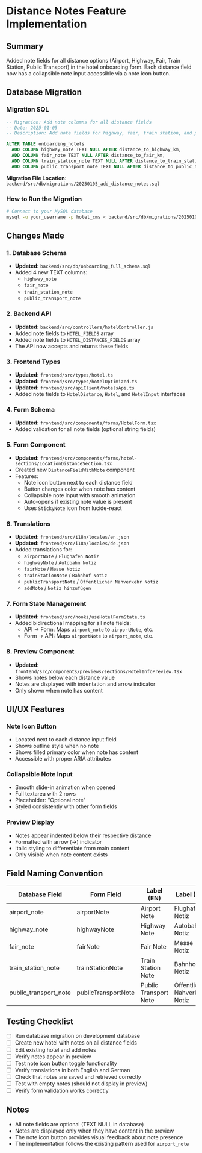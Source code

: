 # Distance Notes Feature Implementation

## Summary
Added note fields for all distance options (Airport, Highway, Fair, Train Station, Public Transport) in the hotel onboarding form. Each distance field now has a collapsible note input accessible via a note icon button.

## Database Migration

### Migration SQL
```sql
-- Migration: Add note columns for all distance fields
-- Date: 2025-01-05
-- Description: Add note fields for highway, fair, train station, and public transport distances

ALTER TABLE onboarding_hotels
  ADD COLUMN highway_note TEXT NULL AFTER distance_to_highway_km,
  ADD COLUMN fair_note TEXT NULL AFTER distance_to_fair_km,
  ADD COLUMN train_station_note TEXT NULL AFTER distance_to_train_station,
  ADD COLUMN public_transport_note TEXT NULL AFTER distance_to_public_transport;
```

**Migration File Location:** `backend/src/db/migrations/20250105_add_distance_notes.sql`

### How to Run the Migration
```bash
# Connect to your MySQL database
mysql -u your_username -p hotel_cms < backend/src/db/migrations/20250105_add_distance_notes.sql
```

## Changes Made

### 1. Database Schema
- **Updated:** `backend/src/db/onboarding_full_schema.sql`
- Added 4 new TEXT columns:
  - `highway_note`
  - `fair_note`
  - `train_station_note`
  - `public_transport_note`

### 2. Backend API
- **Updated:** `backend/src/controllers/hotelController.js`
- Added note fields to `HOTEL_FIELDS` array
- Added note fields to `HOTEL_DISTANCES_FIELDS` array
- The API now accepts and returns these fields

### 3. Frontend Types
- **Updated:** `frontend/src/types/hotel.ts`
- **Updated:** `frontend/src/types/hotelOptimized.ts`
- **Updated:** `frontend/src/apiClient/hotelsApi.ts`
- Added note fields to `HotelDistance`, `Hotel`, and `HotelInput` interfaces

### 4. Form Schema
- **Updated:** `frontend/src/components/forms/HotelForm.tsx`
- Added validation for all note fields (optional string fields)

### 5. Form Component
- **Updated:** `frontend/src/components/forms/hotel-sections/LocationDistanceSection.tsx`
- Created new `DistanceFieldWithNote` component
- Features:
  - Note icon button next to each distance field
  - Button changes color when note has content
  - Collapsible note input with smooth animation
  - Auto-opens if existing note value is present
  - Uses `StickyNote` icon from lucide-react

### 6. Translations
- **Updated:** `frontend/src/i18n/locales/en.json`
- **Updated:** `frontend/src/i18n/locales/de.json`
- Added translations for:
  - `airportNote` / `Flughafen Notiz`
  - `highwayNote` / `Autobahn Notiz`
  - `fairNote` / `Messe Notiz`
  - `trainStationNote` / `Bahnhof Notiz`
  - `publicTransportNote` / `Öffentlicher Nahverkehr Notiz`
  - `addNote` / `Notiz hinzufügen`

### 7. Form State Management
- **Updated:** `frontend/src/hooks/useHotelFormState.ts`
- Added bidirectional mapping for all note fields:
  - API → Form: Maps `airport_note` to `airportNote`, etc.
  - Form → API: Maps `airportNote` to `airport_note`, etc.

### 8. Preview Component
- **Updated:** `frontend/src/components/previews/sections/HotelInfoPreview.tsx`
- Shows notes below each distance value
- Notes are displayed with indentation and arrow indicator
- Only shown when note has content

## UI/UX Features

### Note Icon Button
- Located next to each distance input field
- Shows outline style when no note
- Shows filled primary color when note has content
- Accessible with proper ARIA attributes

### Collapsible Note Input
- Smooth slide-in animation when opened
- Full textarea with 2 rows
- Placeholder: "Optional note"
- Styled consistently with other form fields

### Preview Display
- Notes appear indented below their respective distance
- Formatted with arrow (→) indicator
- Italic styling to differentiate from main content
- Only visible when note content exists

## Field Naming Convention

| Database Field | Form Field | Label (EN) | Label (DE) |
|----------------|------------|------------|------------|
| airport_note | airportNote | Airport Note | Flughafen Notiz |
| highway_note | highwayNote | Highway Note | Autobahn Notiz |
| fair_note | fairNote | Fair Note | Messe Notiz |
| train_station_note | trainStationNote | Train Station Note | Bahnhof Notiz |
| public_transport_note | publicTransportNote | Public Transport Note | Öffentlicher Nahverkehr Notiz |

## Testing Checklist

- [ ] Run database migration on development database
- [ ] Create new hotel with notes on all distance fields
- [ ] Edit existing hotel and add notes
- [ ] Verify notes appear in preview
- [ ] Test note icon button toggle functionality
- [ ] Verify translations in both English and German
- [ ] Check that notes are saved and retrieved correctly
- [ ] Test with empty notes (should not display in preview)
- [ ] Verify form validation works correctly

## Notes

- All note fields are optional (TEXT NULL in database)
- Notes are displayed only when they have content in the preview
- The note icon button provides visual feedback about note presence
- The implementation follows the existing pattern used for `airport_note`

